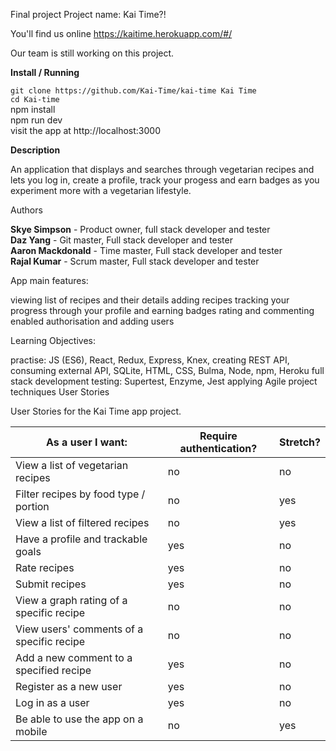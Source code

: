 Final project
Project name: Kai Time?!

You'll find us online https://kaitime.herokuapp.com/#/

Our team is still working on this project.

**Install / Running**

`git clone https://github.com/Kai-Time/kai-time Kai Time`  
`cd Kai-time  `  
npm install  
npm run dev  
visit the app at http://localhost:3000

**Description**

An application that displays and searches through vegetarian recipes and lets you log in, create a profile, track your progess and earn badges as you experiment more with a vegetarian lifestyle.

Authors

**Skye Simpson** - Product owner, full stack developer and tester  
**Daz Yang** - Git master, Full stack developer and tester  
**Aaron Mackdonald** - Time master, Full stack developer and tester  
**Rajal Kumar** -  Scrum master, Full stack developer and tester  

App main features:

viewing list of recipes and their details
adding recipes
tracking your progress through your profile and earning badges
rating and commenting
enabled authorisation and adding users

Learning Objectives:

practise: JS (ES6), React, Redux, Express, Knex, creating REST API, consuming external API, SQLite, HTML, CSS, Bulma, Node, npm, Heroku
full stack development
testing: Supertest, Enzyme, Jest
applying Agile project techniques
User Stories

User Stories for the Kai Time app project.

| As a user I want: | Require authentication? | Stretch? |
| ------ | -------- | -------- |
| View a list of vegetarian recipes | no | no |
| Filter recipes by food type / portion | no | yes |
| View a list of filtered recipes | no | yes |
| Have a profile and trackable goals  | yes | no |
| Rate recipes | yes | no |
| Submit recipes  | yes | no |
| View a graph rating of a specific recipe  | no | no |
| View users' comments of a specific recipe | no | no |
| Add a new comment to a specified recipe  | yes | no |
| Register as a new user  | yes | no |
| Log in as a user | yes | no | 
| Be able to use the app on a mobile | no | yes |

